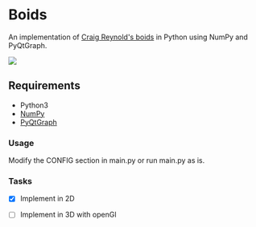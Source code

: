 # Boids
An implementation of [Craig Reynold's boids] in Python using NumPy and PyQtGraph. 

![](boids.gif)

## Requirements
* Python3
* [NumPy]
* [PyQtGraph]

### Usage
Modify the CONFIG section in main.py or run main.py as is. 

### Tasks
 - [x] Implement in 2D
 - [ ] Implement in 3D with openGl





[Craig Reynold's boids]: https://cs.stanford.edu/people/eroberts/courses/soco/projects/2008-09/modeling-natural-systems/boids.html
[NumPy]: https://numpy.org/
[PyQtGraph]: https://pypi.org/project/pyqtgraph/
